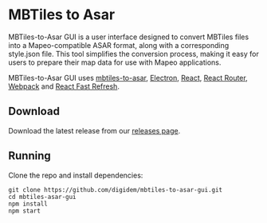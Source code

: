 # MBTiles to Asar

MBTiles-to-Asar GUI is a user interface designed to convert MBTiles files into a Mapeo-compatible ASAR format, along with a corresponding style.json file. This tool simplifies the conversion process, making it easy for users to prepare their map data for use with Mapeo applications.

MBTiles-to-Asar GUI uses [mbtiles-to-asar](https://github.com/digidem/mbtiles-to-asar), [Electron](https://electron.atom.io/), [React](https://facebook.github.io/react/), [React Router](https://github.com/reactjs/react-router), [Webpack](https://webpack.js.org/) and [React Fast Refresh](https://www.npmjs.com/package/react-refresh).
## Download

Download the latest release from our [releases page](https://github.com/digidem/mbtiles-asar-gui/releases).

## Running

Clone the repo and install dependencies:
```
git clone https://github.com/digidem/mbtiles-to-asar-gui.git
cd mbtiles-asar-gui
npm install
npm start
```

